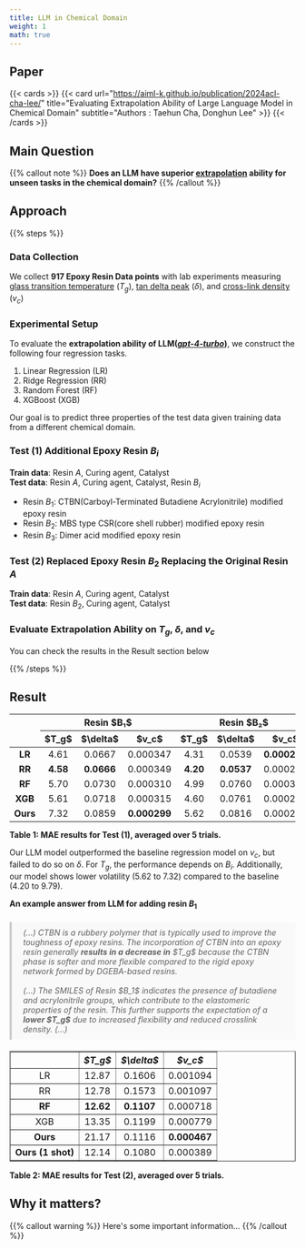 ```yaml
---
title: LLM in Chemical Domain
weight: 1
math: true
---
```


## Paper

{{< cards >}}
  {{< card 
        url="https://aiml-k.github.io/publication/2024acl-cha-lee/" 
        title="Evaluating Extrapolation Ability of Large Language Model in Chemical Domain" 
        subtitle="Authors : Taehun Cha, Donghun Lee" >}}
{{< /cards >}}


## Main Question

{{% callout note %}}
**Does an LLM have superior [extrapolation](https://en.wikipedia.org/wiki/Extrapolation) ability for unseen tasks in the chemical domain?**
{{% /callout %}}


## Approach 

{{% steps %}}

### Data Collection


We collect **917 Epoxy Resin Data points**  with lab experiments measuring [glass transition temperature](https://www.sciencedirect.com/topics/materials-science/glass-transition-temperature) ($T_g$), [tan delta peak](https://www.sciencedirect.com/topics/engineering/tan-delta-peak) ($\delta$), and [cross-link density](https://www.sciencedirect.com/topics/chemistry/crosslink-density) ($v_c$)



### Experimental Setup

To evaluate the **extrapolation ability of LLM([*gpt-4-turbo*](https://arxiv.org/abs/2303.08774))**, we construct the following four regression tasks.

1. Linear Regression (LR)
2. Ridge Regression (RR)
3. Random Forest (RF)
4. XGBoost (XGB)

Our goal is to predict three properties of the test data given training data from a different chemical domain.

### Test (1) Additional Epoxy Resin $B_i$

**Train data**: Resin $A$, Curing agent, Catalyst   
**Test data**: Resin $A$, Curing agent, Catalyst, Resin $B_i$

  - Resin $B_1$: CTBN(Carboyl-Terminated Butadiene Acrylonitrile) modified epoxy resin
  - Resin $B_2$: MBS type CSR(core shell rubber) modified epoxy resin
  - Resin $B_3$: Dimer acid modified epoxy resin


### Test (2) Replaced Epoxy Resin $B_2$ Replacing the Original Resin $A$

**Train data**: Resin $A$, Curing agent, Catalyst   
**Test data**: Resin $B_2$, Curing agent, Catalyst

### Evaluate Extrapolation Ability on $T_g$, $\delta$, and $v_c$

You can check the results in the Result section below

{{% /steps %}}


## Result

<table style="text-align:center; margin:auto;">
  <thead>
    <tr>
      <th rowspan="2"></th>
      <th colspan="3">Resin $B₁$</th>
      <th colspan="3">Resin $B₂$</th>
      <th colspan="3">Resin $B₃$</th>
    </tr>
    <tr>
      <th>$T_g$</th>
      <th>$\delta$</th>
      <th>$v_c$</th>
      <th>$T_g$</th>
      <th>$\delta$</th>
      <th>$v_c$</th>
      <th>$T_g$</th>
      <th>$\delta$</th>
      <th>$v_c$</th>
    </tr>
  </thead>
  <tbody>
    <tr>
      <td><b>LR</b></td>
      <td>4.61</td><td>0.0667</td><td>0.000347</td>
      <td>4.31</td><td>0.0539</td><td><b>0.000225</b></td>
      <td>8.42</td><td>0.0536</td><td>0.000329</td>
    </tr>
    <tr>
      <td><b>RR</b></td>
      <td><b>4.58</b></td><td><b>0.0666</b></td><td>0.000349</td>
      <td><b>4.20</b></td><td><b>0.0537</b></td><td>0.000228</td>
      <td>8.42</td><td><b>0.0520</b></td><td>0.000336</td>
    </tr>
    <tr>
      <td><b>RF</b></td>
      <td>5.70</td><td>0.0730</td><td>0.000310</td>
      <td>4.99</td><td>0.0760</td><td>0.000311</td>
      <td>9.79</td><td>0.0572</td><td>0.000301</td>
    </tr>
    <tr>
      <td><b>XGB</b></td>
      <td>5.61</td><td>0.0718</td><td>0.000315</td>
      <td>4.60</td><td>0.0761</td><td>0.000237</td>
      <td>9.00</td><td>0.0559</td><td>0.000304</td>
    </tr>
    <tr>
      <td><b>Ours</b></td>
      <td>7.32</td><td>0.0859</td><td><b>0.000299</b></td>
      <td>5.62</td><td>0.0816</td><td>0.000288</td>
      <td><b>6.40</b></td><td>0.0778</td><td><b>0.000251</b></td>
    </tr>
  </tbody>
</table>

**Table 1: MAE results for Test (1), averaged over 5 trials.**   

Our LLM model outperformed the baseline regression model on $v_c$, but failed to do so on $\delta$. For $T_g$, the performance depends on $B_i$. Additionally, our model shows lower volatility (5.62 to 7.32) compared to the baseline (4.20 to 9.79).


**An example answer from LLM for adding resin $B_1$**

<blockquote style="border-left: 4px solid #ccc; padding: 10px 20px; margin: 20px 0; background-color: #f9f9f9; font-style: italic;">
  (...) CTBN is a rubbery polymer that is typically used to improve the toughness of epoxy resins.
  The incorporation of CTBN into an epoxy resin generally <strong>results in a decrease in</strong> $T_g$
  because the CTBN phase is softer and more flexible compared to the rigid epoxy network formed by DGEBA-based resins.
  <br><br>
  (...) The SMILES of Resin $B_1$ indicates the presence of butadiene and acrylonitrile groups,
  which contribute to the elastomeric properties of the resin. This further supports the expectation of a
  <strong>lower $T_g$</strong> due to increased flexibility and reduced crosslink density. (...)
</blockquote>


<table border="1" style="text-align: center; border-collapse: collapse;">
  <thead>
    <tr>
      <th></th>
      <th><i>$T_g$</sub></i></th>
      <th><i>$\delta$</i></th>
      <th><i>$v_c$</sub></i></th>
    </tr>
  </thead>
  <tbody>
    <tr><td>LR</td><td>12.87</td><td>0.1606</td><td>0.001094</td></tr>
    <tr><td>RR</td><td>12.78</td><td>0.1573</td><td>0.001097</td></tr>
    <tr><td><b>RF</b></td><td><b>12.62</b></td><td><b>0.1107</b></td><td>0.000718</td></tr>
    <tr><td>XGB</td><td>13.35</td><td>0.1199</td><td>0.000779</td></tr>
    <tr><td><b>Ours</b></td><td>21.17</td><td>0.1116</td><td><b>0.000467</b></td></tr>
    <tr><td><b>Ours (1 shot)</td><td>12.14</td><td>0.1080</td><td>0.000389</b></td></tr>
  </tbody>
</table>

**Table 2: MAE results for Test (2), averaged over 5 trials.**   






## Why it matters?

{{% callout warning %}}
Here's some important information...
{{% /callout %}}